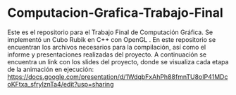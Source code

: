 # Computacion-Grafica-Trabajo-Final
Este es el repositorio para el Trabajo Final de Computación Gráfica. Se implementó un Cubo Rubik en C++ con OpenGL . En este repositorio se encuentran los archivos necesarios para la compilación, así como el informe y presentaciones realizadas del proyecto. A continuación se encuentra un link con los slides del proyecto, donde se visualiza cada etapa de la animación en ejecución: https://docs.google.com/presentation/d/1WdqbFxAhPh88fmnTU8oIP41MDcoKFtxa_sfrylznTa4/edit?usp=sharing
